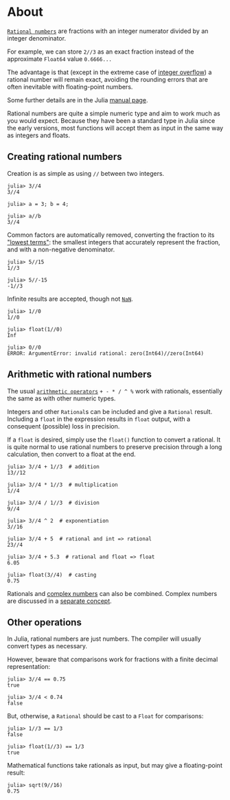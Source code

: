# About

[`Rational numbers`][rational] are fractions with an integer numerator divided by an integer denominator.

For example, we can store `2//3` as an exact fraction instead of the approximate `Float64` value `0.6666...`

The advantage is that (except in the extreme case of [integer overflow][integer-overflow]) a rational number will remain exact, avoiding the rounding errors that are often inevitable with floating-point numbers.

Some further details are in the Julia [manual page][julia-rational].

Rational numbers are quite a simple numeric type and aim to work much as you would expect.
Because they have been a standard type in Julia since the early versions, most functions will accept them as input in the same way as integers and floats.

## Creating rational numbers

Creation is as simple as using `//` between two integers.

```julia-repl
julia> 3//4
3//4

julia> a = 3; b = 4;

julia> a//b
3//4
```

Common factors are automatically removed, converting the fraction to its ["lowest terms"][lowest-terms]: the smallest integers that accurately represent the fraction, and with a non-negative denominator.

```julia-repl
julia> 5//15
1//3

julia> 5//-15
-1//3
```

Infinite results are accepted, though not [`NaN`][NaN].

```julia-repl
julia> 1//0
1//0

julia> float(1//0)
Inf

julia> 0//0
ERROR: ArgumentError: invalid rational: zero(Int64)//zero(Int64)
```

## Arithmetic with rational numbers

The usual [`arithmetic operators`][operators] `+ - * / ^ %` work with rationals, essentially the same as with other numeric types.

Integers and other `Rational`s can be included and give a `Rational` result.
Including a `float` in the expression results in `float` output, with a consequent (possible) loss in precision.

If a `float` is desired, simply use the `float()` function to convert a rational.
It is quite normal to use rational numbers to preserve precision through a long calculation, then convert to a float at the end.

```julia-repl
julia> 3//4 + 1//3  # addition
13//12

julia> 3//4 * 1//3  # multiplication
1//4

julia> 3//4 / 1//3  # division
9//4

julia> 3//4 ^ 2  # exponentiation
3//16

julia> 3//4 + 5  # rational and int => rational
23//4

julia> 3//4 + 5.3  # rational and float => float
6.05

julia> float(3//4)  # casting
0.75
```

Rationals and [complex numbers][complex] can also be combined.
Complex numbers are discussed in a [separate concept][complex-concept].

## Other operations

In Julia, rational numbers are just numbers.
The compiler will usually convert types as necessary.

However, beware that comparisons work for fractions with a finite decimal representation:

```julia-repl
julia> 3//4 == 0.75
true

julia> 3//4 < 0.74
false
```

But, otherwise, a `Rational` should be cast to a `Float` for comparisons:

```julia-repl
julia> 1//3 == 1/3
false

julia> float(1//3) == 1/3
true
```

Mathematical functions take rationals as input, but may give a floating-point result:

```julia-repl
julia> sqrt(9//16)
0.75
```

[rational]: https://en.wikipedia.org/wiki/Rational_number
[julia-rational]: https://docs.julialang.org/en/v1/manual/complex-and-rational-numbers/#Rational-Numbers
[lowest-terms]: https://en.wikipedia.org/wiki/Fraction#Simplifying_(reducing)_fractions
[NaN]: https://en.wikipedia.org/wiki/NaN
[complex]: https://en.wikipedia.org/wiki/Complex_number
[operators]: https://docs.julialang.org/en/v1/manual/mathematical-operations/#Arithmetic-Operators
[0.30000000000000004]: https://0.30000000000000004.com/
[integer-overflow]: https://en.wikipedia.org/wiki/Integer_overflow
[complex-concept]: https://exercism.org/tracks/julia/concepts/complex-numbers
